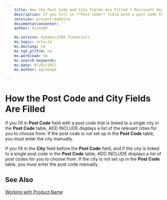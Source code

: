 ```yaml
---
    title: How the Post Code and City Fields Are Filled | Microsoft Docs
    description: If you fill in **Post Code** field with a post code that is linked to a single city in the **Post Code** table, ADD INCLUDE<!--[!INCLUDE[d365fin](../../includes/d365fin_md.md)]--> displays a list of the relevant cities for you to choose from. If the post code is not set up in the **Post Code** table, you must enter the city manually.
    services: project-madeira
    documentationcenter: ''
    author: SorenGP

    ms.service: dynamics365-financials
    ms.topic: article
    ms.devlang: na
    ms.tgt_pltfrm: na
    ms.workload: na
    ms.search.keywords:
    ms.date: 07/01/2017
    ms.author: sgroespe

---
```

# How the Post Code and City Fields Are Filled
If you fill in **Post Code** field with a post code that is linked to a single city in the **Post Code** table, ADD INCLUDE<!--[!INCLUDE[d365fin](../../includes/d365fin_md.md)]--> displays a list of the relevant cities for you to choose from. If the post code is not set up in the **Post Code** table, you must enter the city manually.  
  
 If you fill in the **City** field before the **Post Code** field, and if the city is linked to a single post code in the **Post Code** table, ADD INCLUDE<!--[!INCLUDE[d365fin](../../includes/d365fin_md.md)]--> displays a list of post codes for you to choose from. If the city is not set up in the **Post Code** table, you must enter the post code manually.  
  
## See Also  
 [Working with Product Name](../FullExperience/working-with-$-p_1-product-name-$-.md)